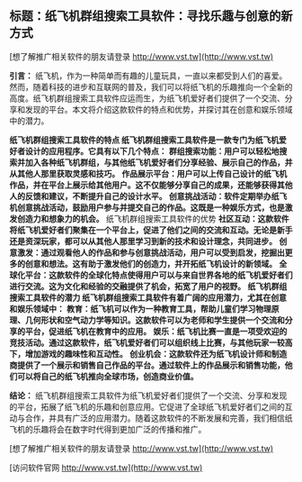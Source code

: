 ## **标题：纸飞机群组搜索工具软件：寻找乐趣与创意的新方式**

[想了解推广相关软件的朋友请登录 http://www.vst.tw](http://www.vst.tw)

**引言：**
纸飞机，作为一种简单而有趣的儿童玩具，一直以来都受到人们的喜爱。然而，随着科技的进步和互联网的普及，我们可以将纸飞机的乐趣推向一个全新的高度。纸飞机群组搜索工具软件应运而生，为纸飞机爱好者们提供了一个交流、分享和发现的平台。本文将介绍这款软件的特点和优势，并探讨其在创意和娱乐领域中的潜力。

**纸飞机群组搜索工具软件的特点 纸飞机群组搜索工具软件是一款专门为纸飞机爱好者设计的应用程序。它具有以下几个特点：**
**群组搜索功能：用户可以轻松地搜索并加入各种纸飞机群组，与其他纸飞机爱好者们分享经验、展示自己的作品，并从其他人那里获取灵感和技巧。**
**作品展示平台：用户可以上传自己设计的纸飞机作品，并在平台上展示给其他用户。这不仅能够分享自己的成果，还能够获得其他人的反馈和建议，不断提升自己的设计水平。**
**创意挑战活动：软件定期举办纸飞机创意挑战活动，鼓励用户参与并提交自己的作品。这既是一种娱乐方式，也是激发创造力和想象力的机会。**
纸飞机群组搜索工具软件的优势
**社区互动：这款软件将纸飞机爱好者们聚集在一个平台上，促进了他们之间的交流和互动。无论是新手还是资深玩家，都可以从其他人那里学习到新的技术和设计理念，共同进步。**
**创意激发：通过观看他人的作品和参与创意挑战活动，用户可以受到启发，挖掘出更多的创意和想法。这有助于激发他们的创造力，并开拓纸飞机设计的新领域。**
**全球化平台：这款软件的全球化特点使得用户可以与来自世界各地的纸飞机爱好者们进行交流。这为文化和经验的交融提供了机会，拓宽了用户的视野。**
**纸飞机群组搜索工具软件的潜力 纸飞机群组搜索工具软件有着广阔的应用潜力，尤其在创意和娱乐领域中：**
**教育：纸飞机可以作为一种教育工具，帮助儿童们学习物理原理、几何形状和空气动力学等知识。这款软件可以为老师和学生提供一个交流和分享的平台，促进纸飞机在教育中的应用。**
**娱乐：纸飞机比赛一直是一项受欢迎的竞技活动。通过这款软件，纸飞机爱好者们可以组织线上比赛，与其他玩家一较高下，增加游戏的趣味性和互动性。**
**创业机会：这款软件还为纸飞机设计师和制造商提供了一个展示和销售自己作品的平台。通过软件上的作品展示和销售功能，他们可以将自己的纸飞机推向全球市场，创造商业价值。**

**结论：**
纸飞机群组搜索工具软件为纸飞机爱好者们提供了一个交流、分享和发现的平台，拓展了纸飞机的乐趣和创意应用。它促进了全球纸飞机爱好者们之间的互动与合作，并具有广泛的应用潜力。随着这款软件的不断发展和完善，我们相信纸飞机的乐趣将会在数字时代得到更加广泛的传播和推广。

[想了解推广相关软件的朋友请登录 http://www.vst.tw](http://www.vst.tw)


[访问软件官网 http://www.vst.tw](http://www.vst.tw)
